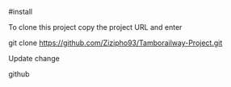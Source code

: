 #install

To clone this project copy the project URL and enter 

git clone https://github.com/Zizipho93/Tamborailway-Project.git

Update change 

github

